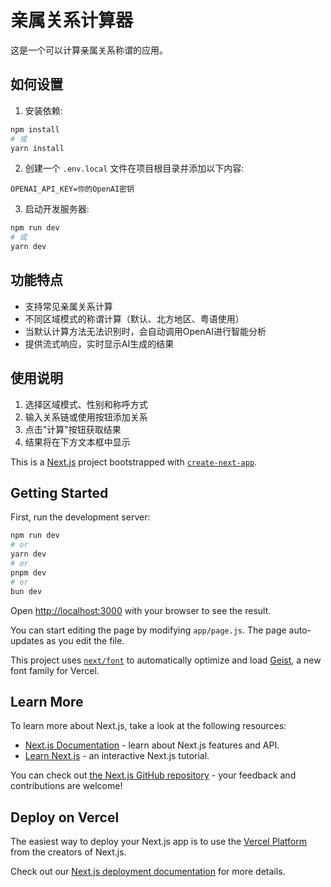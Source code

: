 # 亲属关系计算器

这是一个可以计算亲属关系称谓的应用。

## 如何设置

1. 安装依赖:

```bash
npm install
# 或
yarn install
```

2. 创建一个 `.env.local` 文件在项目根目录并添加以下内容:

```
OPENAI_API_KEY=你的OpenAI密钥
```

3. 启动开发服务器:

```bash
npm run dev
# 或
yarn dev
```

## 功能特点

- 支持常见亲属关系计算
- 不同区域模式的称谓计算（默认、北方地区、粤语使用）
- 当默认计算方法无法识别时，会自动调用OpenAI进行智能分析
- 提供流式响应，实时显示AI生成的结果

## 使用说明

1. 选择区域模式、性别和称呼方式
2. 输入关系链或使用按钮添加关系
3. 点击"计算"按钮获取结果
4. 结果将在下方文本框中显示

This is a [Next.js](https://nextjs.org) project bootstrapped with [`create-next-app`](https://nextjs.org/docs/app/api-reference/cli/create-next-app).

## Getting Started

First, run the development server:

```bash
npm run dev
# or
yarn dev
# or
pnpm dev
# or
bun dev
```

Open [http://localhost:3000](http://localhost:3000) with your browser to see the result.

You can start editing the page by modifying `app/page.js`. The page auto-updates as you edit the file.

This project uses [`next/font`](https://nextjs.org/docs/app/building-your-application/optimizing/fonts) to automatically optimize and load [Geist](https://vercel.com/font), a new font family for Vercel.

## Learn More

To learn more about Next.js, take a look at the following resources:

- [Next.js Documentation](https://nextjs.org/docs) - learn about Next.js features and API.
- [Learn Next.js](https://nextjs.org/learn) - an interactive Next.js tutorial.

You can check out [the Next.js GitHub repository](https://github.com/vercel/next.js) - your feedback and contributions are welcome!

## Deploy on Vercel

The easiest way to deploy your Next.js app is to use the [Vercel Platform](https://vercel.com/new?utm_medium=default-template&filter=next.js&utm_source=create-next-app&utm_campaign=create-next-app-readme) from the creators of Next.js.

Check out our [Next.js deployment documentation](https://nextjs.org/docs/app/building-your-application/deploying) for more details.
